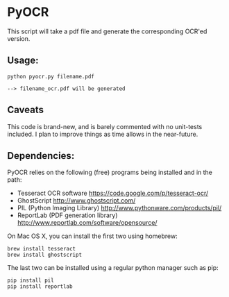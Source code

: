 PyOCR
=============

This script will take a pdf file and generate the corresponding OCR'ed version.

Usage: 
------
    python pyocr.py filename.pdf

    --> filename_ocr.pdf will be generated
    

Caveats
-------
This code is brand-new, and is barely commented with no unit-tests included.  I plan to improve 
things as time allows in the near-future.

Dependencies:
------------ 

PyOCR relies on the following (free) programs being installed and in the path:
- Tesseract OCR software https://code.google.com/p/tesseract-ocr/
- GhostScript http://www.ghostscript.com/
- PIL (Python Imaging Library) http://www.pythonware.com/products/pil/
- ReportLab (PDF generation library) http://www.reportlab.com/software/opensource/

On Mac OS X, you can install the first two using homebrew:

    brew install tesseract
    brew install ghostscript

The last two can be installed using a regular python manager such as pip:

    pip install pil
    pip install reportlab

